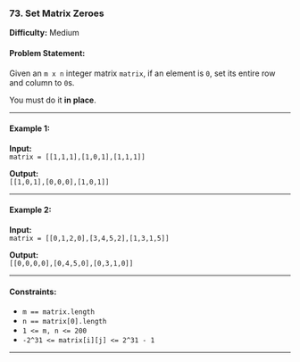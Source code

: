 ### 73. Set Matrix Zeroes  
**Difficulty:** Medium  

#### Problem Statement:
Given an `m x n` integer matrix `matrix`, if an element is `0`, set its entire row and column to `0`s.  

You must do it **in place**.

---

#### Example 1:

**Input:**  
`matrix = [[1,1,1],[1,0,1],[1,1,1]]`  

**Output:**  
`[[1,0,1],[0,0,0],[1,0,1]]`

---

#### Example 2:

**Input:**  
`matrix = [[0,1,2,0],[3,4,5,2],[1,3,1,5]]`  

**Output:**  
`[[0,0,0,0],[0,4,5,0],[0,3,1,0]]`

---

#### Constraints:
- `m == matrix.length`  
- `n == matrix[0].length`  
- `1 <= m, n <= 200`  
- `-2^31 <= matrix[i][j] <= 2^31 - 1`  

---